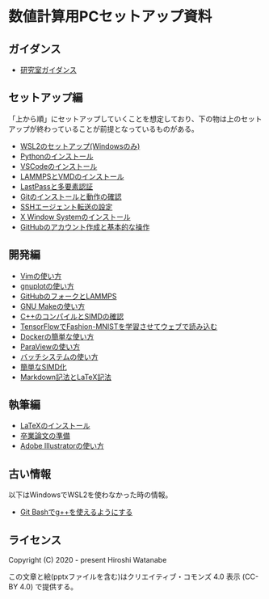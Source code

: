 # 数値計算用PCセットアップ資料

## ガイダンス

* [研究室ガイダンス](https://speakerdeck.com/kaityo256/welcome-to-lab)

## セットアップ編

「上から順」にセットアップしていくことを想定しており、下の物は上のセットアップが終わっていることが前提となっているものがある。

* [WSL2のセットアップ(Windowsのみ)](wsl2/README.md)
* [Pythonのインストール](python/README.md)
* [VSCodeのインストール](vscode/README.md)
* [LAMMPSとVMDのインストール](lammps/README.md)
* [LastPassと多要素認証](lastpass/README.md)
* [Gitのインストールと動作の確認](git/README.md)
* [SSHエージェント転送の設定](ssh/README.md)
* [X Window Systemのインストール](X11/README.md)
* [GitHubのアカウント作成と基本的な操作](github/README.md)

## 開発編

* [Vimの使い方](vim/README.md)
* [gnuplotの使い方](gnuplot/README.md)
* [GitHubのフォークとLAMMPS](github_lammps/README.md)
* [GNU Makeの使い方](make/README.md)
* [C++のコンパイルとSIMDの確認](simd/README.md)
* [TensorFlowでFashion-MNISTを学習させてウェブで読み込む](tensorflow/README.md)
* [Dockerの簡単な使い方](docker/README.md)
* [ParaViewの使い方](paraview/README.md)
* [バッチシステムの使い方](pbs/README.md)
* [簡単なSIMD化](simd_tutorial/README.md)
* [Markdown記法とLaTeX記法](mdtex/README.md)

## 執筆編

* [LaTeXのインストール](latex/README.md)
* [卒業論文の準備](graduate_thesis/README.md)
* [Adobe Illustratorの使い方](illustrator/README.md)

## 古い情報

以下はWindowsでWSL2を使わなかった時の情報。

* [Git Bashでg++を使えるようにする](gccwin/README.md)

## ライセンス

Copyright (C) 2020 - present Hiroshi Watanabe

この文章と絵(pptxファイルを含む)はクリエイティブ・コモンズ 4.0 表示 (CC-BY 4.0) で提供する。
